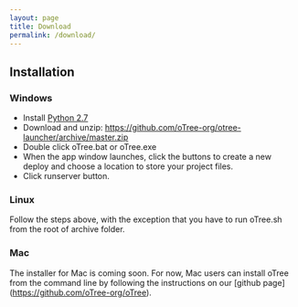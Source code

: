```yaml
---
layout: page
title: Download
permalink: /download/
---
```

## Installation 

### Windows 
- Install [Python 2.7](https://www.python.org/download/releases/2.7.7/)
- Download and unzip: https://github.com/oTree-org/otree-launcher/archive/master.zip
- Double click oTree.bat or oTree.exe 
- When the app window launches, click the buttons to create a new deploy and  choose a location to store your project files.
- Click runserver button.

### Linux 

Follow the steps above, with the exception that you have to run oTree.sh from the root of archive folder.

### Mac 
The installer for Mac is coming soon. For now, Mac users can install oTree from the command line by following the instructions on our [github page] (https://github.com/oTree-org/oTree).
